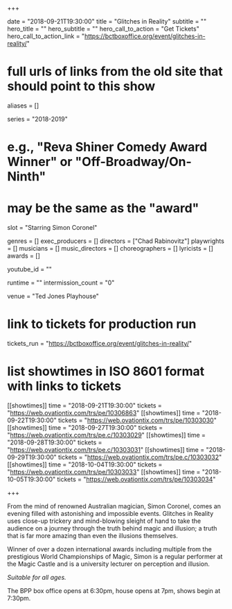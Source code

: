 +++

date = "2018-09-21T19:30:00"
title = "Glitches in Reality"
subtitle = ""
hero_title = ""
hero_subtitle = ""
hero_call_to_action = "Get Tickets"
hero_call_to_action_link = "https://bctboxoffice.org/event/glitches-in-reality/"

# full urls of links from the old site that should point to this show
aliases = []

series = "2018-2019"
# e.g., "Reva Shiner Comedy Award Winner" or "Off-Broadway/On-Ninth"
# may be the same as the "award"
slot = "Starring Simon Coronel"

genres = []
exec_producers = []
directors = ["Chad Rabinovitz"]
playwrights = []
musicians = []
music_directors = []
choreographers = []
lyricists = []
awards = []

youtube_id = ""

runtime = ""
intermission_count = "0"

venue = "Ted Jones Playhouse"

# link to tickets for production run
tickets_run = "https://bctboxoffice.org/event/glitches-in-reality/"

# list showtimes in ISO 8601 format with links to tickets
[[showtimes]]
    time = "2018-09-21T19:30:00"
    tickets = "https://web.ovationtix.com/trs/pe/10306863"
[[showtimes]]
    time = "2018-09-22T19:30:00"
    tickets = "https://web.ovationtix.com/trs/pe/10303030"
[[showtimes]]
    time = "2018-09-27T19:30:00"
    tickets = "https://web.ovationtix.com/trs/pe.c/10303029"
[[showtimes]]
    time = "2018-09-28T19:30:00"
    tickets = "https://web.ovationtix.com/trs/pe.c/10303031"
[[showtimes]]
    time = "2018-09-29T19:30:00"
    tickets = "https://web.ovationtix.com/trs/pe.c/10303032"
[[showtimes]]
    time = "2018-10-04T19:30:00"
    tickets = "https://web.ovationtix.com/trs/pe/10303033"
[[showtimes]]
    time = "2018-10-05T19:30:00"
    tickets = "https://web.ovationtix.com/trs/pe/10303034"

+++

From the mind of renowned Australian magician, Simon Coronel, comes an evening filled with astonishing and impossible events. Glitches in Reality uses close-up trickery and mind-blowing sleight of hand to take the audience on a journey through the truth behind magic and illusion; a truth that is far more amazing than even the illusions themselves.

Winner of over a dozen international awards including multiple from the prestigious World Championships of Magic, Simon is a regular performer at the Magic Castle and is a university lecturer on perception and illusion.

*Suitable for all ages.*

The BPP box office opens at 6:30pm, house opens at 7pm, shows begin at 7:30pm.
